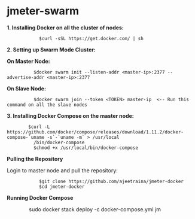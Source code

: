 # jmeter-swarm

<b>1. Installing Docker on all the cluster of nodes:</b>

                $curl -sSL https://get.docker.com/ | sh

<b>2. Setting up Swarm Mode Cluster:</b>

<b>On Master Node:</b>

              $docker swarm init --listen-addr <master-ip>:2377 --advertise-addr <master-ip>:2377

<b>On Slave Node:</b>

              $docker swarm join --token <TOKEN> master-ip  <-- Run this command on all the slave nodes

<b>3. Installing Docker Compose on the master node:</b>

            $curl -L https://github.com/docker/compose/releases/download/1.11.2/docker-compose-`uname -s`-`uname -m` > /usr/local 
              /bin/docker-compose
              $chmod +x /usr/local/bin/docker-compose

<b> Pulling the Repository </b>

Login to master node and pull the repository:

                $git clone https://github.com/ajeetraina/jmeter-docker
                $cd jmeter-docker


<b>Running Docker Compose</b>

                sudo docker stack deploy -c docker-compose.yml jm
